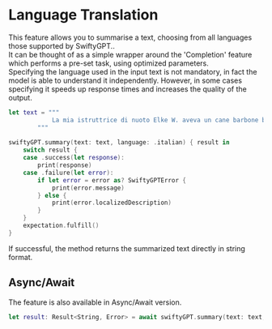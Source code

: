 # Language Translation

This feature allows you to summarise a text, choosing from all languages those supported by SwiftyGPT..
<br />
It can be thought of as a simple wrapper around the 'Completion' feature which performs a pre-set task, using optimized parameters.
<br />
Specifying the language used in the input text is not mandatory, in fact the model is able to understand it independently. However, in some cases specifying it speeds up response times and increases the quality of the output.

```swift
let text = """
            La mia istruttrice di nuoto Elke W. aveva un cane barbone bianco, piuttosto grande per la sua razza, di nome Martino. Lei stessa ammetteva che era un cane stupido e fifone, pieno di difetti che lei amava elencare anche a interlocutori occasionali o a perfetti sconosciuti che incontrava per strada. Martino aveva paura, tra le altre cose, degli oggetti appuntiti, delle oche (un cane barbone che aveva paura della oche!) e di entrare nei furgoni dalla parte posteriore. In compenso appena poteva si buttava nell’acqua a nuotare e non si faceva scoraggiare dalla stagione avversa e dalla veemenza dei flutti, talché un giorno di marzo fu proprio la padrona a dover entrare nell’acqua gelata fino alla vita e trascinarlo fuori dal mare per il collare, dopo che il povero Martino era stato sul punto di soccombere. Lo coperse di contumelie, un po’ in italiano e un po’ in dialetto, mentre lui uggiolava sotto un massaggio vigoroso a colpi di plaid.
        """
        
swiftyGPT.summary(text: text, language: .italian) { result in
    switch result {
    case .success(let response):
        print(response)
    case .failure(let error):
        if let error = error as? SwiftyGPTError {
            print(error.message)
        } else {
            print(error.localizedDescription)
        }
    }
    expectation.fulfill()
}
```

If successful, the method returns the summarized text directly in string format.

## Async/Await

The feature is also available in Async/Await version.

```swift
let result: Result<String, Error> = await swiftyGPT.summary(text: text, language: .italian)
```
